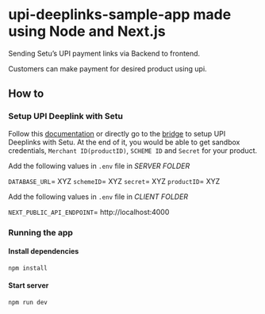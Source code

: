 # upi-deeplinks-sample-app made using Node and Next.js

Sending Setu’s UPI payment links via Backend to frontend.

Customers can make payment for desired product using upi.

## How to

### Setup UPI Deeplink with Setu

Follow this [documentation](https://docs.setu.co/payments/upi-deeplinks/quickstart) or directly go to the [bridge](https://bridge.setu.co/) to setup UPI Deeplinks with Setu. At the end of it, you would be able to get sandbox credentials, `Merchant ID(productID)`, `SCHEME ID` and `Secret` for your product.

Add the following values in `.env` file in *SERVER FOLDER*

`DATABASE_URL`= XYZ
`schemeID`= XYZ
`secret`= XYZ
`productID`= XYZ

Add the following values in `.env` file in *CLIENT FOLDER*

`NEXT_PUBLIC_API_ENDPOINT`= http://localhost:4000


### Running the app

#### Install dependencies

`npm install`

#### Start server

`npm run dev`
